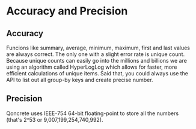 # Accuracy and Precision

## Accuracy

Funcions like summary, average, minimum, maximum, first and last values are always correct. The only one with a slight error rate is unique count. Because unique counts can easily go into the millions and billions we are using an algorithm called HyperLogLog which allows for faster, more efficient calculations of unique items. Said that, you could always use the API to list out all group-by keys and create precise number.

## Precision

Qoncrete uses IEEE-754 64-bit floating-point to store all the numbers (that's 2^53 or 9,007,199,254,740,992).